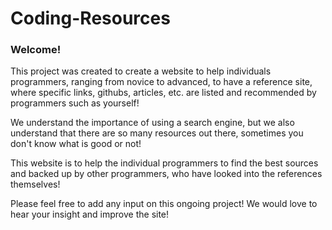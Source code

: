 # Coding-Resources
### Welcome! 

This project was created to create a website to help individuals programmers, ranging from novice to advanced, to have a reference site, where specific links, githubs, articles, etc. are listed and recommended by programmers such as yourself!

We understand the importance of using a search engine, but we also understand that there are so many resources out there, sometimes you don't know what is good or not! 

This website is to help the individual programmers to find the best sources and backed up by other programmers, who have looked into the references themselves! 

Please feel free to add any input on this ongoing project! We would love to hear your insight and improve the site! 





